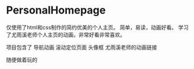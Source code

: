 # PersonalHomepage

仅使用了html和css制作的简约优美的个人主页。
简单，易读，动画好看。
学习了尤雨溪老师个人主页的动画，非常好看非常喜欢。

项目包含了
导航动画
滚动定位页面
头像框
尤雨溪老师的动画链接

随便做着玩的
